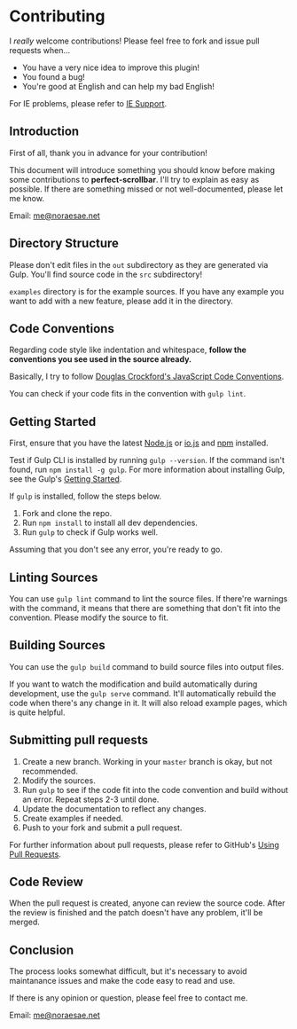 # Contributing

I *really* welcome contributions! Please feel free to fork and issue pull requests when...

* You have a very nice idea to improve this plugin!
* You found a bug!
* You're good at English and can help my bad English!

For IE problems, please refer to [IE Support](https://github.com/noraesae/perfect-scrollbar#ie-support).

## Introduction
First of all, thank you in advance for your contribution!

This document will introduce something you should know before making some contributions to **perfect-scrollbar**. I'll try to explain as easy as possible. If there are something missed or not well-documented, please let me know.

Email: me@noraesae.net

## Directory Structure
Please don't edit files in the `out` subdirectory as they are generated via Gulp. You'll find source code in the `src` subdirectory!

`examples` directory is for the example sources. If you have any example you want to add with a new feature, please add it in the directory.

## Code Conventions
Regarding code style like indentation and whitespace, **follow the conventions you see used in the source already.**

Basically, I try to follow [Douglas Crockford's JavaScript Code Conventions](http://javascript.crockford.com/code.html).

You can check if your code fits in the convention with `gulp lint`.

## Getting Started
First, ensure that you have the latest [Node.js](http://nodejs.org/) or [io.js](https://iojs.org) and [npm](https://npmjs.com) installed.

Test if Gulp CLI is installed by running `gulp --version`.  If the command isn't found, run `npm install -g gulp`.  For more information about installing Gulp, see the Gulp's [Getting Started](https://github.com/gulpjs/gulp/blob/master/docs/getting-started.md).

If `gulp` is installed, follow the steps below.

1. Fork and clone the repo.
1. Run `npm install` to install all dev dependencies.
1. Run `gulp` to check if Gulp works well.

Assuming that you don't see any error, you're ready to go.

## Linting Sources

You can use `gulp lint` command to lint the source files. If there're warnings with the command, it means that there are something that don't fit into the convention. Please modify the source to fit.

## Building Sources

You can use the `gulp build` command to build source files into output files.

If you want to watch the modification and build automatically during development, use the `gulp serve` command. It'll automatically rebuild the code when there's any change in it. It will also reload example pages, which is quite helpful.

## Submitting pull requests

1. Create a new branch. Working in your `master` branch is okay, but not recommended.
1. Modify the sources.
1. Run `gulp` to see if the code fit into the code convention and build without an error. Repeat steps 2-3 until done.
1. Update the documentation to reflect any changes.
1. Create examples if needed.
1. Push to your fork and submit a pull request.

For further information about pull requests, please refer to GitHub's [Using Pull Requests](https://help.github.com/articles/using-pull-requests).

## Code Review

When the pull request is created, anyone can review the source code. After the review is finished and the patch doesn't have any problem, it'll be merged.

## Conclusion

The process looks somewhat difficult, but it's necessary to avoid maintanance issues and make the code easy to read and use.

If there is any opinion or question, please feel free to contact me.

Email: me@noraesae.net
